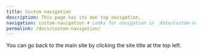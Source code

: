 ```yaml
---
title: Custom navigation
description: This page has its own top navigation.
navigation: custom-navigation # Looks for navigation in _data/custom-navigation.yml or .yaml or .json
permalink: /docs/custom-navigation/
---
```


You can go back to the main site by clicking the site title at the top left.
